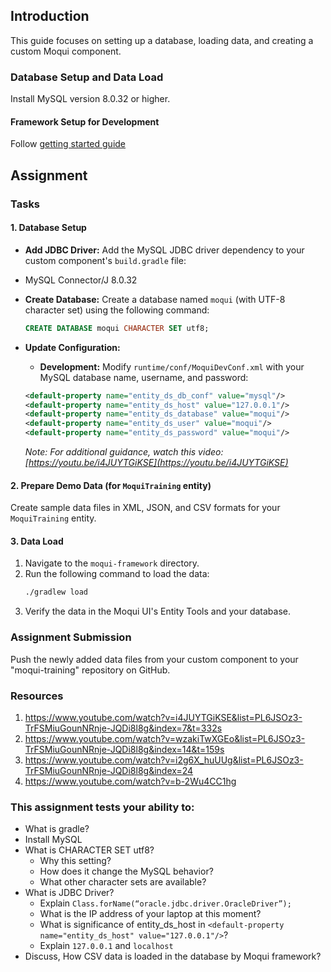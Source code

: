 ## Introduction

This guide focuses on setting up a database, loading data, and creating a custom Moqui component.

### Database Setup and Data Load

Install MySQL version 8.0.32 or higher.

#### Framework Setup for Development

Follow [getting started guide](getting-started.md)

## Assignment

### Tasks

#### 1. Database Setup

* **Add JDBC Driver:** Add the MySQL JDBC driver dependency to your custom component's `build.gradle` file:

* MySQL Connector/J 8.0.32

* **Create Database:** Create a database named `moqui` (with UTF-8 character set) using the following command:
   ```sql
   CREATE DATABASE moqui CHARACTER SET utf8;
   ```
* **Update Configuration:**
   * **Development:**  Modify `runtime/conf/MoquiDevConf.xml` with your MySQL database name, username, and password:

   ```xml
   <default-property name="entity_ds_db_conf" value="mysql"/>
   <default-property name="entity_ds_host" value="127.0.0.1"/>
   <default-property name="entity_ds_database" value="moqui"/>
   <default-property name="entity_ds_user" value="moqui"/>
   <default-property name="entity_ds_password" value="moqui"/>
   ```
   *Note: For additional guidance, watch this video: [https://youtu.be/i4JUYTGiKSE](https://youtu.be/i4JUYTGiKSE)*

#### 2. Prepare Demo Data (for `MoquiTraining` entity)

Create sample data files in XML, JSON, and CSV formats for your `MoquiTraining` entity.

#### 3. Data Load

1. Navigate to the `moqui-framework` directory.
2. Run the following command to load the data:
   ```bash
   ./gradlew load
   ```
3. Verify the data in the Moqui UI's Entity Tools and your database.

### Assignment Submission

Push the newly added data files from your custom component to your "moqui-training" repository on GitHub.

### Resources 
1. https://www.youtube.com/watch?v=i4JUYTGiKSE&list=PL6JSOz3-TrFSMiuGounNRnje-JQDi8l8g&index=7&t=332s
2. https://www.youtube.com/watch?v=wzakiTwXGEo&list=PL6JSOz3-TrFSMiuGounNRnje-JQDi8l8g&index=14&t=159s
3. https://www.youtube.com/watch?v=i2g6X_huUUg&list=PL6JSOz3-TrFSMiuGounNRnje-JQDi8l8g&index=24
4. https://www.youtube.com/watch?v=b-2Wu4CC1hg

### This assignment tests your ability to:

* What is gradle?
* Install MySQL 
* What is CHARACTER SET utf8? 
  * Why this setting? 
  * How does it change the MySQL behavior? 
  * What other character sets are available?
* What is JDBC Driver? 
  * Explain `Class.forName(“oracle.jdbc.driver.OracleDriver”);`
  * What is the IP address of your laptop at this moment? 
  * What is significance of entity_ds_host in `<default-property name="entity_ds_host" value="127.0.0.1"/>`?
  * Explain `127.0.0.1` and `localhost`
* Discuss, How CSV data is loaded in the database by Moqui framework?


